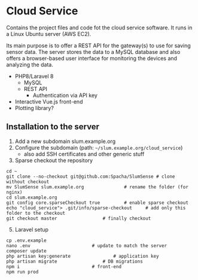 # Cloud Service

Contains the project files and code fot the cloud service software. It runs in a Linux Ubuntu server (AWS EC2).

Its main purpose is to offer a REST API for the gateway(s) to use for saving sensor data. The server stores the data to a MySQL database and also offers a browser-based user interface for monitoring the devices and analyzing the data.

* PHP8/Laravel 8
	* MySQL
	* REST API
		* Authentication via API key
* Interactive Vue.js front-end
* Plotting library?

## Installation to the server

1. Add a new subdomain slum.example.org
2. Configure the subdomain (path: `~/slum.example.org/cloud_service`)
	* also add SSH certificates and other generic stuff
4. Sparse checkout the repository
```shell
cd ~
git clone --no-checkout git@github.com:Spacha/SlumSense # clone without checkout
mv SlumSense slum.example.org				# rename the folder (for nginx)
cd slum.example.org
git config core.sparseCheckout true			# enable sparse checkout
echo "cloud_service"> .git/info/sparse-checkout		# add only this folder to the checkout
git checkout master					# finally checkout
```
5. Laravel setup
```shell
cp .env.example
nano .env						# update to match the server
composer update
php artisan key:generate				# application key
php artisan migrate					# DB migrations
npm i							# front-end
npm run prod
```
